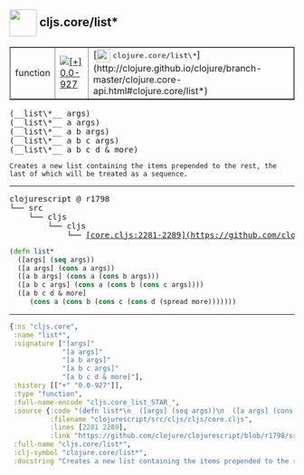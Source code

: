 ## <img width="48px" valign="middle" src="http://i.imgur.com/Hi20huC.png"> cljs.core/list\*

 <table border="1">
<tr>
<td>function</td>
<td><a href="https://github.com/cljsinfo/api-refs/tree/0.0-927"><img valign="middle" alt="[+] 0.0-927" src="https://img.shields.io/badge/+-0.0--927-lightgrey.svg"></a> </td>
<td>
[<img height="24px" valign="middle" src="http://i.imgur.com/1GjPKvB.png"> <samp>clojure.core/list\*</samp>](http://clojure.github.io/clojure/branch-master/clojure.core-api.html#clojure.core/list*)
</td>
</tr>
</table>

 <samp>
(__list\*__ args)<br>
(__list\*__ a args)<br>
(__list\*__ a b args)<br>
(__list\*__ a b c args)<br>
(__list\*__ a b c d & more)<br>
</samp>

```
Creates a new list containing the items prepended to the rest, the
last of which will be treated as a sequence.
```

---

 <pre>
clojurescript @ r1798
└── src
    └── cljs
        └── cljs
            └── <ins>[core.cljs:2281-2289](https://github.com/clojure/clojurescript/blob/r1798/src/cljs/cljs/core.cljs#L2281-L2289)</ins>
</pre>

```clj
(defn list*
  ([args] (seq args))
  ([a args] (cons a args))
  ([a b args] (cons a (cons b args)))
  ([a b c args] (cons a (cons b (cons c args))))
  ([a b c d & more]
     (cons a (cons b (cons c (cons d (spread more)))))))
```


---

```clj
{:ns "cljs.core",
 :name "list*",
 :signature ["[args]"
             "[a args]"
             "[a b args]"
             "[a b c args]"
             "[a b c d & more]"],
 :history [["+" "0.0-927"]],
 :type "function",
 :full-name-encode "cljs.core_list_STAR_",
 :source {:code "(defn list*\n  ([args] (seq args))\n  ([a args] (cons a args))\n  ([a b args] (cons a (cons b args)))\n  ([a b c args] (cons a (cons b (cons c args))))\n  ([a b c d & more]\n     (cons a (cons b (cons c (cons d (spread more)))))))",
          :filename "clojurescript/src/cljs/cljs/core.cljs",
          :lines [2281 2289],
          :link "https://github.com/clojure/clojurescript/blob/r1798/src/cljs/cljs/core.cljs#L2281-L2289"},
 :full-name "cljs.core/list*",
 :clj-symbol "clojure.core/list*",
 :docstring "Creates a new list containing the items prepended to the rest, the\nlast of which will be treated as a sequence."}

```
